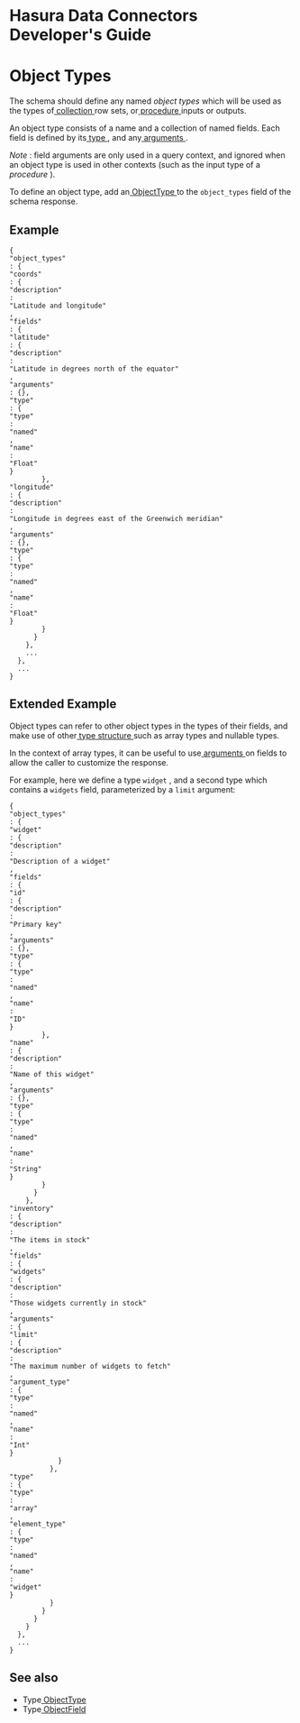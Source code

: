 # Hasura Data Connectors Developer's Guide

# Object Types

The schema should define any named *object types* which will be used as the types of[ collection ](./collections.html)row sets, or[ procedure ](./procedures.html)inputs or outputs.

An object type consists of a name and a collection of named fields. Each field is defined by its[ type ](../types.html), and any[ arguments ](../queries/arguments.html).

 *Note* : field arguments are only used in a query context, and ignored when an object type is used in other contexts (such as the input type of a *procedure* ).

To define an object type, add an[ ObjectType
 ](../../reference/types.html#objecttype)to the `object_types` field of the schema response.

## Example

```
{
"object_types"
: {
"coords"
: {
"description"
:
"Latitude and longitude"
,
"fields"
: {
"latitude"
: {
"description"
:
"Latitude in degrees north of the equator"
,
"arguments"
: {},
"type"
: {
"type"
:
"named"
,
"name"
:
"Float"
}
        },
"longitude"
: {
"description"
:
"Longitude in degrees east of the Greenwich meridian"
,
"arguments"
: {},
"type"
: {
"type"
:
"named"
,
"name"
:
"Float"
}
        }
      }
    },
    ...
  },
  ...
}
```

## Extended Example

Object types can refer to other object types in the types of their fields, and make use of other[ type structure ](../types.html)such as array types and nullable types.

In the context of array types, it can be useful to use[ arguments ](../queries/arguments.html)on fields to allow the caller to customize the response.

For example, here we define a type `widget` , and a second type which contains a `widgets` field, parameterized by a `limit` argument:

```
{
"object_types"
: {
"widget"
: {
"description"
:
"Description of a widget"
,
"fields"
: {
"id"
: {
"description"
:
"Primary key"
,
"arguments"
: {},
"type"
: {
"type"
:
"named"
,
"name"
:
"ID"
}
        },
"name"
: {
"description"
:
"Name of this widget"
,
"arguments"
: {},
"type"
: {
"type"
:
"named"
,
"name"
:
"String"
}
        }
      }
    },
"inventory"
: {
"description"
:
"The items in stock"
,
"fields"
: {
"widgets"
: {
"description"
:
"Those widgets currently in stock"
,
"arguments"
: {
"limit"
: {
"description"
:
"The maximum number of widgets to fetch"
,
"argument_type"
: {
"type"
:
"named"
,
"name"
:
"Int"
}
            }
          },
"type"
: {
"type"
:
"array"
,
"element_type"
: {
"type"
:
"named"
,
"name"
:
"widget"
}
          }
        }
      }
    }
  },
  ...
}
```

## See also

- Type[ ObjectType ](../../reference/types.html#objecttype)
- Type[ ObjectField ](../../reference/types.html#objectfield)
